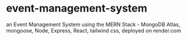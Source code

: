 # event-management-system

an Event Management System using the MERN Stack - MongoDB Atlas, mongoose, Node, Express, React, tailwind css, deployed on render.com
